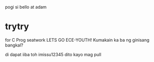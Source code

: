 pogi si bello at adam
# trytry

for C Prog seatwork
LETS GO ECE-YOUTH!
Kumakain ka ba ng ginisang bangkal?

di dapat iiba toh
imissu12345
dito kayo mag pull

